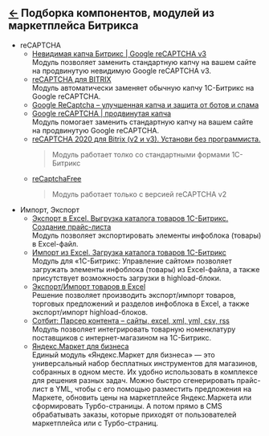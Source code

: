 [&larr;](readme.md "1С-Битрикс") Подборка компонентов, модулей из маркетплейса Битрикса
---------------------------------------------------------------------------------------

- reCAPTCHA
    - [Невидимая капча Битрикс | Google reCAPTCHA v3](https://marketplace.1c-bitrix.ru/solutions/redsign.recaptcha3/)  
    Модуль позволяет заменить стандартную капчу на вашем сайте на продвинутую невидимую Google reCAPTCHA v3.
    - [reCAPTCHA для BITRIX](https://marketplace.1c-bitrix.ru/solutions/intervolga.recaptcha/)  
    Модуль автоматически заменяет обычную капчу 1С-Битрикс на Google reCAPTCHA.
    - [Google ReCaptcha – улучшенная капча и защита от ботов и спама](https://marketplace.1c-bitrix.ru/solutions/itd.recaptcha/)
    - [Google reCAPTCHA | продвинутая капча](https://marketplace.1c-bitrix.ru/solutions/redsign.recaptcha/)  
    Модуль помогает заменить стандартную капчу на вашем сайте на продвинутую Google reCAPTCHA.  
    - [reCAPTCHA 2020 для Bitrix (v2 и v3). Установи без программиста.](https://marketplace.1c-bitrix.ru/solutions/friendlyagency.recaptcha/)  
        > Модуль работает толко со стандартными формами 1С-Битрикс
    - [reCaptchaFree](https://marketplace.1c-bitrix.ru/solutions/twim.recaptchafree/)  
        > Модуль работает только с версией reCAPTCHA v2
- Импорт, Экспорт
    - [Экспорт в Excel. Выгрузка каталога товаров 1С-Битрикс. Создание прайс-листа](http://marketplace.1c-bitrix.ru/solutions/kda.exportexcel/)  
    Модуль позволяет экспортировать элементы инфоблока (товары) в Excel-файл.
    - [Импорт из Excel. Загрузка каталога товаров 1С-Битрикс](http://marketplace.1c-bitrix.ru/solutions/kda.importexcel/)  
    Модуль для «1С-Битрикс: Управление сайтом» позволяет загружать элементы инфоблока (товары) из Excel-файла, а также присутствует возможность загрузки в highload-блоки.
    - [Экспорт/Импорт товаров в Excel](http://marketplace.1c-bitrix.ru/solutions/esol.importexportexcel/)  
    Решение позволяет производить экспорт/импорт товаров, торговых предложений и разделов инфоблока в Excel, а также экспорт/импорт highload-блоков.
    - [Сотбит: Парсер контента – сайты, excel, xml, yml, csv, rss](https://marketplace.1c-bitrix.ru/solutions/shs.parser/)  
    Модуль позволяет интегрировать товарную номенклатуру поставщиков с интернет-магазином на 1С-Битрикс.
    - [Яндекс.Маркет для бизнеса](http://marketplace.1c-bitrix.ru/solutions/yandex.market/)  
    Единый модуль «Яндекс.Маркет для бизнеса» — это универсальный набор бесплатных инструментов для магазинов, собранных в одном месте. Их удобно использовать в комплексе для решения разных задач. Можно быстро сгенерировать прайс-лист в YML, чтобы с его помощью разместить предложения на Маркете, обновить цены на маркетплейсе Яндекс.Маркета или сформировать Турбо-страницы. А потом прямо в CMS обрабатывать заказы, которые приходят от пользователей маркетплейса или с Турбо-страниц.